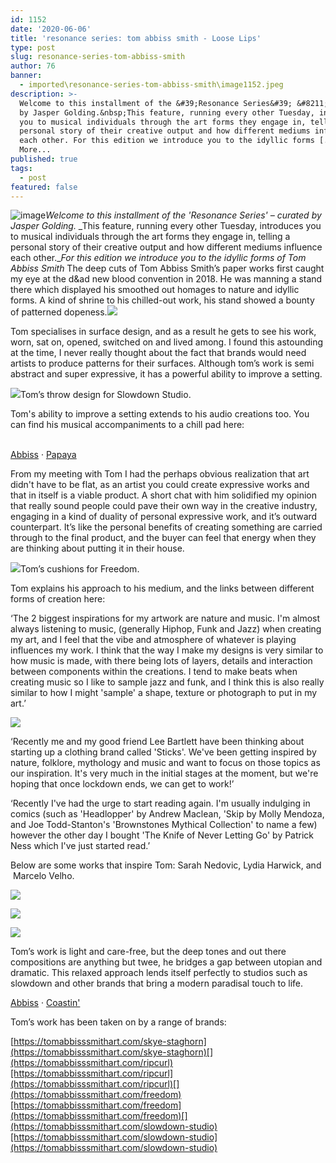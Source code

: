 ```yaml
---
id: 1152
date: '2020-06-06'
title: 'resonance series: tom abbiss smith - Loose Lips'
type: post
slug: resonance-series-tom-abbiss-smith
author: 76
banner:
  - imported\resonance-series-tom-abbiss-smith\image1152.jpeg
description: >-
  Welcome to this installment of the &#39;Resonance Series&#39; &#8211; curated
  by Jasper Golding.&nbsp;This feature, running every other Tuesday, introduces
  you to musical individuals through the art forms they engage in, telling a
  personal story of their creative output and how different mediums influence
  each other. For this edition we introduce you to the idyllic forms [...]Read
  More...
published: true
tags:
  - post
featured: false
---
```

![image](../imported\resonance-series-tom-abbiss-smith\image1152.jpeg)_Welcome to this installment of the 'Resonance Series' – curated by Jasper Golding._ _This feature, running every other Tuesday, introduces you to musical individuals through the art forms they engage in, telling a personal story of their creative output and how different mediums influence each other.__For this edition we introduce you to the idyllic forms of Tom Abbiss Smith_ The deep cuts of Tom Abbiss Smith’s paper works first caught my eye at the d&ad new blood convention in 2018. He was manning a stand there which displayed his smoothed out homages to nature and idyllic forms. A kind of shrine to his chilled-out work, his stand showed a bounty of patterned dopeness.![](https://lh4.googleusercontent.com/Drvizs4hTlSXbOiRpHKzFZmJQw3UiA_vIJH4fiPHfzDBBXfVfiyZUar-XQjBW4LXt7ywLRqpb3AgQuXrdBOE01FIO2AGKAsTv-ruDA_nYfDjYY44j2YJGy-Yj7oemZlv22R2S4ZF)

Tom specialises in surface design, and as a result he gets to see his work, worn, sat on, opened, switched on and lived among. I found this astounding at the time, I never really thought about the fact that brands would need artists to produce patterns for their surfaces. Although tom’s work is semi abstract and super expressive, it has a powerful ability to improve a setting. 

![](https://lh6.googleusercontent.com/cyie16Cc3k76Z-Arx0qdNh2ilP_hG3Hd6zuLuQxBZDp3INleDUm4OHqeECEk0Qy9n09wfRRkwg-rcTztQDwSfiTn_HaeUhZrkZIalGf5liSUNnyjcwtpjyzWT3u7KQ8xpZejG8CK)Tom’s throw design for Slowdown Studio.

Tom's ability to improve a setting extends to his audio creations too. You can find his musical accompaniments to a chill pad here:  
 

[Abbiss](https://soundcloud.com/abbiss "Abbiss") · [Papaya](https://soundcloud.com/abbiss/papaya "Papaya")

From my meeting with Tom I had the perhaps obvious realization that art didn't have to be flat, as an artist you could create expressive works and that in itself is a viable product. A short chat with him solidified my opinion that really sound people could pave their own way in the creative industry, engaging in a kind of duality of personal expressive work, and it’s outward counterpart. It’s like the personal benefits of creating something are carried through to the final product, and the buyer can feel that energy when they are thinking about putting it in their house. 

![](https://lh4.googleusercontent.com/H5GJV-6virC8_EEaCi_s08MbqLNEshV3177T0vzvE4hgOGzq6V0eglqPY8jawG_sqmsHqZHm1pYSbWwpHwQxL3WQzafh_2SPOO2xjVE2K50ukdLxoQjt6YLK4C5hIdc17_WO0LNe)Tom’s cushions for Freedom.

Tom explains his approach to his medium, and the links between different forms of creation here:

‘The 2 biggest inspirations for my artwork are nature and music. I'm almost always listening to music, (generally Hiphop, Funk and Jazz) when creating my art, and I feel that the vibe and atmosphere of whatever is playing influences my work. I think that the way I make my designs is very similar to how music is made, with there being lots of layers, details and interaction between components within the creations. I tend to make beats when creating music so I like to sample jazz and funk, and I think this is also really similar to how I might 'sample' a shape, texture or photograph to put in my art.’

![](https://lh6.googleusercontent.com/B29WY4bQDoIYKWZy17ZoSpfiQjBeqZypyWOSs30uZnMAnGZY5MqSaAphDpdgygfieBbgGdZo5QWkKGpyT5BGqKOC76ni4_LXoqdSaYLuFBOyORXSQuTokfNBLU-zIQOlZlLmUxfE)

‘Recently me and my good friend Lee Bartlett have been thinking about starting up a clothing brand called 'Sticks'. We've been getting inspired by nature, folklore, mythology and music and want to focus on those topics as our inspiration. It's very much in the initial stages at the moment, but we're hoping that once lockdown ends, we can get to work!’

‘Recently I've had the urge to start reading again. I'm usually indulging in comics (such as 'Headlopper' by Andrew Maclean, 'Skip by Molly Mendoza, and Joe Todd-Stanton's 'Brownstones Mythical Collection' to name a few) however the other day I bought 'The Knife of Never Letting Go' by Patrick Ness which I've just started read.’

Below are some works that inspire Tom: Sarah Nedovic, Lydia Harwick, and  Marcelo Velho.

![](https://lh4.googleusercontent.com/SNAygmkpQz-Sx-jfyyI_x2pn1Y4B1D-4HqZDTC5Kj_XPMXm2vWXaLHj_1-Qo9Ata4cS3WTygNQSPuMozOj9i7e-BH5TQTOutDjvXkoKq9Ji2z2FskLsDwvFuwnanunpPDxxG16PR)

![](https://lh6.googleusercontent.com/xPoeF3gWi_zyDlR23SytNKvZaBbM0tPlvosdPsHuXst2WC3oYgp7Pq4-CgnIB0OOcQ4tOyNj4uRfnX8aXPJern6BEv70qdhAWBROFcxjuW9Eph6dNRR7GMtpjKJDJo_xF4hTg-sD)

![](https://lh3.googleusercontent.com/zrspg94G8uPaVtVLCn0fKsU7LB4nmBNdc7f_rxfONkZAPnUtUgscUT8P3Flgt5plaoy1lGfCcbl9_fHtkwtFSXsqFlpLTXdrfYlpuK4mwyIx2zhNkTalhbHJMCo0C6-eNl1Pxdwo)

Tom’s work is light and care-free, but the deep tones and out there compositions are anything but twee, he bridges a gap between utopian and dramatic. This relaxed approach lends itself perfectly to studios such as slowdown and other brands that bring a modern paradisal touch to life. 

[Abbiss](https://soundcloud.com/abbiss "Abbiss") · [Coastin'](https://soundcloud.com/abbiss/coastin "Coastin'")

Tom’s work has been taken on by a range of brands:

[](https://tomabbisssmithart.com/skye-staghorn)[https://tomabbisssmithart.com/skye-staghorn](https://tomabbisssmithart.com/skye-staghorn)[](https://tomabbisssmithart.com/ripcurl)[https://tomabbisssmithart.com/ripcurl](https://tomabbisssmithart.com/ripcurl)[](https://tomabbisssmithart.com/freedom)[https://tomabbisssmithart.com/freedom](https://tomabbisssmithart.com/freedom)[](https://tomabbisssmithart.com/slowdown-studio)[https://tomabbisssmithart.com/slowdown-studio](https://tomabbisssmithart.com/slowdown-studio)